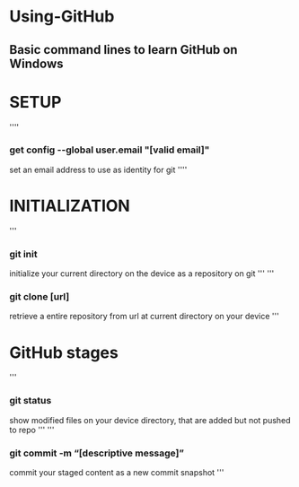 # Using-GitHub
## Basic command lines to learn GitHub on Windows

# SETUP

''''
### get config --global user.email "[valid email]"
set an email address to use as identity for git
''''

# INITIALIZATION
'''
### git init
initialize your current directory on the device as a repository on git
'''
'''
### git clone [url]
retrieve a entire repository from url at current directory on your device
'''

# GitHub stages
'''
### git status
show modified files on your device directory, that are added but not pushed to repo
'''
'''
### git commit -m “[descriptive message]”
commit your staged content as a new commit snapshot
'''
